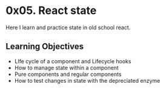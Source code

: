 # 0x05. React state

Here I learn and practice state in old school react.

## Learning Objectives

- LIfe cycle of a component and Lifecycle hooks
- How to manage state within a component
- Pure components and regular components
- How to test changes in state with the depreciated enzyme
